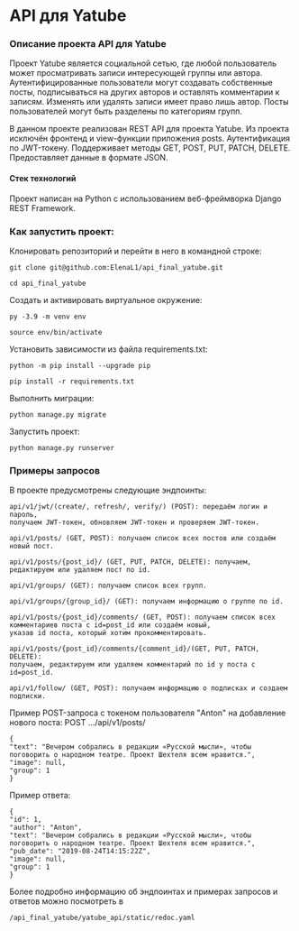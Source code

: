 # API для Yatube
### Описание проекта API для Yatube 

Проект Yatube является социальной сетью, где любой пользователь может просматривать записи интересующей группы или автора. Аутентифицированные пользователи могут создавать собственные посты, подписываться на других авторов и оставлять комментарии к записям. Изменять или удалять записи имеет право лишь автор. Посты пользователей могут быть разделены по категориям групп.

В данном проекте реализован REST API для проекта Yatube. Из проекта исключён фронтенд и view-функции приложения posts.
Аутентификация по JWT-токену. Поддерживает методы GET, POST, PUT, PATCH, DELETE. Предоставляет данные в формате JSON.

#### Стек технологий
Проект написан на Python с использованием веб-фреймворка Django REST Framework.

### Как запустить проект:

Клонировать репозиторий и перейти в него в командной строке:

```
git clone git@github.com:ElenaL1/api_final_yatube.git
```

```
cd api_final_yatube
```

Cоздать и активировать виртуальное окружение:

```
py -3.9 -m venv env
```

```
source env/bin/activate
```

Установить зависимости из файла requirements.txt:

```
python -m pip install --upgrade pip
```

```
pip install -r requirements.txt
```

Выполнить миграции:

```
python manage.py migrate
```

Запустить проект:

```
python manage.py runserver
```

### Примеры запросов
В проекте предусмотрены следующие эндпоинты:
```
api/v1/jwt/(create/, refresh/, verify/) (POST): передаём логин и пароль, 
получаем JWT-токен, обновляем JWT-токен и проверяем JWT-токен.
```
```
api/v1/posts/ (GET, POST): получаем список всех постов или создаём новый пост.
```
```
api/v1/posts/{post_id}/ (GET, PUT, PATCH, DELETE): получаем, редактируем или удаляем пост по id.
```
```
api/v1/groups/ (GET): получаем список всех групп.
```
```
api/v1/groups/{group_id}/ (GET): получаем информацию о группе по id.
```
```
api/v1/posts/{post_id}/comments/ (GET, POST): получаем список всех комментариев поста с id=post_id или создаём новый, 
указав id поста, который хотим прокомментировать.
```
```
api/v1/posts/{post_id}/comments/{comment_id}/(GET, PUT, PATCH, DELETE): 
получаем, редактируем или удаляем комментарий по id у поста с id=post_id.
```
```
api/v1/follow/ (GET, POST): получаем информацию о подписках и создаем подписки.
```
Пример POST-запроса с токеном пользователя "Anton" на добавление нового поста:
POST .../api/v1/posts/
```
{
"text": "Вечером собрались в редакции «Русской мысли», чтобы поговорить о народном театре. Проект Шехтеля всем нравится.",
"image": null,
"group": 1
}
```
Пример ответа:
```
{
"id": 1,
"author": "Anton",
"text": "Вечером собрались в редакции «Русской мысли», чтобы поговорить о народном театре. Проект Шехтеля всем нравится.",
"pub_date": "2019-08-24T14:15:22Z",
"image": null,
"group": 1
}
```
Более подробно информацию об эндпоинтах и примерах запросов и ответов можно посмотреть в 
```
/api_final_yatube/yatube_api/static/redoc.yaml
```
